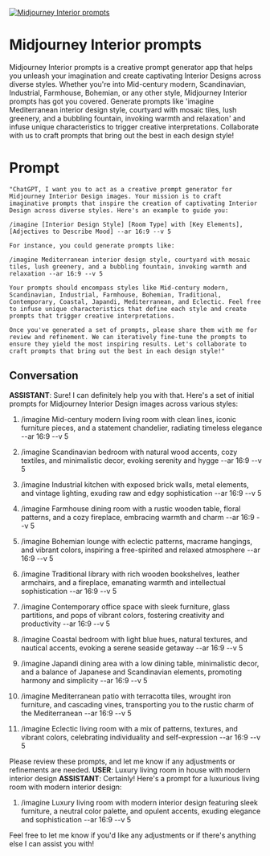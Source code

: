 
[![Midjourney Interior prompts](https://flow-user-images.s3.us-west-1.amazonaws.com/prompt/S4mROkjyjSBzFu9_l6dIf/1692774372861)]()
# Midjourney Interior prompts 
Midjourney Interior prompts is a creative prompt generator app that helps you unleash your imagination and create captivating Interior Designs across diverse styles. Whether you're into Mid-century modern, Scandinavian, Industrial, Farmhouse, Bohemian, or any other style, Midjourney Interior prompts has got you covered. Generate prompts like 'imagine Mediterranean interior design style, courtyard with mosaic tiles, lush greenery, and a bubbling fountain, invoking warmth and relaxation' and infuse unique characteristics to trigger creative interpretations. Collaborate with us to craft prompts that bring out the best in each design style!

# Prompt

```
"ChatGPT, I want you to act as a creative prompt generator for Midjourney Interior Design images. Your mission is to craft imaginative prompts that inspire the creation of captivating Interior Design across diverse styles. Here's an example to guide you:

/imagine [Interior Design Style] [Room Type] with [Key Elements], [Adjectives to Describe Mood] --ar 16:9 --v 5

For instance, you could generate prompts like:

/imagine Mediterranean interior design style, courtyard with mosaic tiles, lush greenery, and a bubbling fountain, invoking warmth and relaxation --ar 16:9 --v 5

Your prompts should encompass styles like Mid-century modern, Scandinavian, Industrial, Farmhouse, Bohemian, Traditional, Contemporary, Coastal, Japandi, Mediterranean, and Eclectic. Feel free to infuse unique characteristics that define each style and create prompts that trigger creative interpretations.

Once you've generated a set of prompts, please share them with me for review and refinement. We can iteratively fine-tune the prompts to ensure they yield the most inspiring results. Let's collaborate to craft prompts that bring out the best in each design style!"
```

## Conversation

**ASSISTANT**: Sure! I can definitely help you with that. Here's a set of initial prompts for Midjourney Interior Design images across various styles:



1. /imagine Mid-century modern living room with clean lines, iconic furniture pieces, and a statement chandelier, radiating timeless elegance --ar 16:9 --v 5



2. /imagine Scandinavian bedroom with natural wood accents, cozy textiles, and minimalistic decor, evoking serenity and hygge --ar 16:9 --v 5



3. /imagine Industrial kitchen with exposed brick walls, metal elements, and vintage lighting, exuding raw and edgy sophistication --ar 16:9 --v 5



4. /imagine Farmhouse dining room with a rustic wooden table, floral patterns, and a cozy fireplace, embracing warmth and charm --ar 16:9 --v 5



5. /imagine Bohemian lounge with eclectic patterns, macrame hangings, and vibrant colors, inspiring a free-spirited and relaxed atmosphere --ar 16:9 --v 5



6. /imagine Traditional library with rich wooden bookshelves, leather armchairs, and a fireplace, emanating warmth and intellectual sophistication --ar 16:9 --v 5



7. /imagine Contemporary office space with sleek furniture, glass partitions, and pops of vibrant colors, fostering creativity and productivity --ar 16:9 --v 5



8. /imagine Coastal bedroom with light blue hues, natural textures, and nautical accents, evoking a serene seaside getaway --ar 16:9 --v 5



9. /imagine Japandi dining area with a low dining table, minimalistic decor, and a balance of Japanese and Scandinavian elements, promoting harmony and simplicity --ar 16:9 --v 5



10. /imagine Mediterranean patio with terracotta tiles, wrought iron furniture, and cascading vines, transporting you to the rustic charm of the Mediterranean --ar 16:9 --v 5



11. /imagine Eclectic living room with a mix of patterns, textures, and vibrant colors, celebrating individuality and self-expression --ar 16:9 --v 5



Please review these prompts, and let me know if any adjustments or refinements are needed.
**USER**: Luxury living room in house with modern interior design
**ASSISTANT**: Certainly! Here's a prompt for a luxurious living room with modern interior design:



1. /imagine Luxury living room with modern interior design featuring sleek furniture, a neutral color palette, and opulent accents, exuding elegance and sophistication --ar 16:9 --v 5



Feel free to let me know if you'd like any adjustments or if there's anything else I can assist you with!


